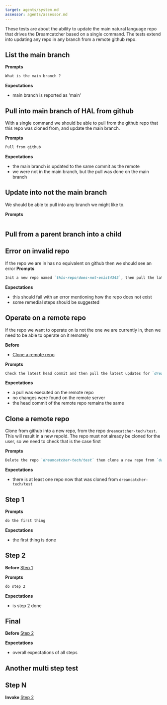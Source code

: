```yaml
---
target: agents/system.md
assessor: agents/assessor.md
---
```


These tests are about the ability to update the main natural language repo that
drives the Dreamcatcher based on a single command. The tests extend into
updating any repo in any branch from a remote github repo.

## List the main branch

**Prompts**

```md
What is the main branch ?
```

**Expectations**

- main branch is reported as 'main'

## Pull into main branch of HAL from github

With a single command we should be able to pull from the github repo that this
repo was cloned from, and update the main branch.

**Prompts**

```md
Pull from github
```

**Expectations**

- the main branch is updated to the same commit as the remote
- we were not in the main branch, but the pull was done on the main branch

## Update into not the main branch

We should be able to pull into any branch we might like to.

**Prompts**

```md

```

## Pull from a parent branch into a child

## Error on invalid repo

If the repo we are in has no equivalent on github then we should see an error
**Prompts**

```md
Init a new repo named `this-repo/does-not-exist4345`, then pull the latest updates from github for it.
```

**Expectations**

- this should fail with an error mentioning how the repo does not exist
- some remedial steps should be suggested

## Operate on a remote repo

If the repo we want to operate on is not the one we are currently in, then we
need to be able to operate on it remotely

**Before**

- [Clone a remote repo](#clone-a-remote-repo)

**Prompts**

```md
Check the latest head commit and then pull the latest updates for `dreamcatcher-tech/test`
```

**Expectations**

- a pull was executed on the remote repo
- no changes were found on the remote server
- the head commit of the remote repo remains the same

## Clone a remote repo

Clone from github into a new repo, from the repo `dreamcatcher-tech/test`. This
will result in a new repoId. The repo must not already be cloned for the user,
so we need to check that is the case first

**Prompts**

```md
Delete the repo `dreamcatcher-tech/test` then clone a new repo from `dreamcatcher-tech/test` using github
```

**Expectations**

- there is at least one repo now that was cloned from `dreamcatcher-tech/test`

## Step 1

**Prompts**

```md
do the first thing
```

**Expectations**

- the first thing is done

## Step 2

**Before**
[Step 1](#step-1)

**Prompts**

```md
do step 2
```

**Expectations**

- is step 2 done

## Final

**Before**
[Step 2](#step-2)

**Expectations**

- overall expectations of all steps

## Another multi step test

## Step N

**Invoke**
[Step 2](#step-2)
